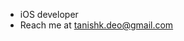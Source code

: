 - iOS developer
- Reach me at tanishk.deo@gmail.com

<!---
TanishkDeo/TanishkDeo is a ✨ special ✨ repository because its `README.md` (this file) appears on your GitHub profile.
You can click the Preview link to take a look at your changes.
--->
